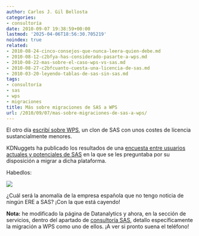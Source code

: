 ```yaml
---
author: Carlos J. Gil Bellosta
categories:
- consultoría
date: 2010-09-07 19:38:59+00:00
lastmod: '2025-04-06T18:56:30.705219'
noindex: true
related:
- 2010-08-24-cinco-consejos-que-nunca-leera-quien-debe.md
- 2010-08-12-c2bfya-has-considerado-pasarte-a-wps.md
- 2010-08-22-mas-sobre-el-caso-wps-vs-sas.md
- 2010-08-27-c2bfcuanto-cuesta-una-licencia-de-sas.md
- 2010-03-20-leyendo-tablas-de-sas-sin-sas.md
tags:
- consultoría
- sas
- wps
- migraciones
title: Más sobre migraciones de SAS a WPS
url: /2010/09/07/mas-sobre-migraciones-de-sas-a-wps/
---
```


El otro día [escribí sobre WPS](https://datanalytics.com/2010/08/12/ya-has-considerado-pasarte-a-wps/), un clon de SAS con unos costes de licencia sustancialmente menores.

KDNuggets ha publicado los resultados de una [encuesta entre usuarios actuales y potenciales de SAS](http://www.kdnuggets.com/polls/2010/switching-from-sas-to-wps.html) en la que se les preguntaba por su disposición a migrar a dicha plataforma.

Habedlos:

[![](/wp-uploads/2010/09/resultados_encuesta_migracion_sas.png#center)
](/wp-uploads/2010/09/resultados_encuesta_migracion_sas.png#center)

¿Cuál será la anomalía de la empresa española que no tengo noticia de ningún ERE a SAS? ¡Con la que está cayendo!

**Nota:** he modificado la página de Datanalytics y ahora, en la sección de servicios, dentro del apartado de [consultoría SAS](http://www.datanalytics.com/consultoria_sas.html), detallo específicamente la migración a WPS como uno de ellos. ¡A ver si pronto suena el teléfono!